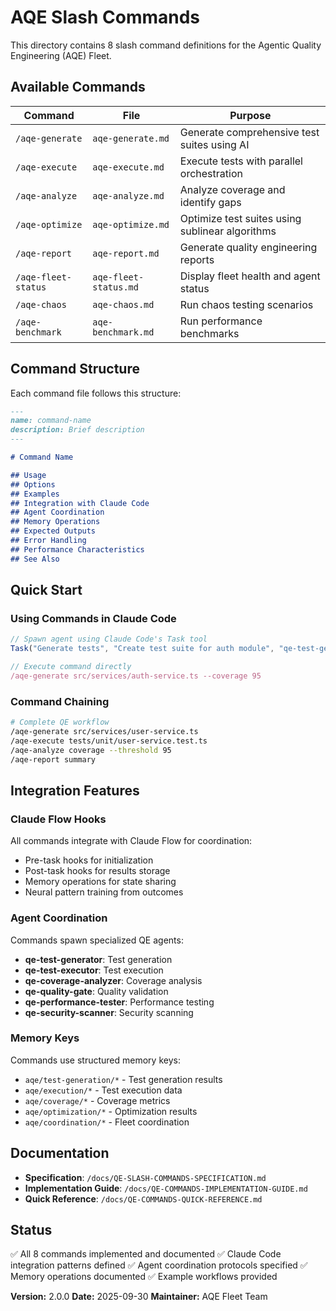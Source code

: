 # AQE Slash Commands

This directory contains 8 slash command definitions for the Agentic Quality Engineering (AQE) Fleet.

## Available Commands

| Command | File | Purpose |
|---------|------|---------|
| `/aqe-generate` | `aqe-generate.md` | Generate comprehensive test suites using AI |
| `/aqe-execute` | `aqe-execute.md` | Execute tests with parallel orchestration |
| `/aqe-analyze` | `aqe-analyze.md` | Analyze coverage and identify gaps |
| `/aqe-optimize` | `aqe-optimize.md` | Optimize test suites using sublinear algorithms |
| `/aqe-report` | `aqe-report.md` | Generate quality engineering reports |
| `/aqe-fleet-status` | `aqe-fleet-status.md` | Display fleet health and agent status |
| `/aqe-chaos` | `aqe-chaos.md` | Run chaos testing scenarios |
| `/aqe-benchmark` | `aqe-benchmark.md` | Run performance benchmarks |

## Command Structure

Each command file follows this structure:

```markdown
---
name: command-name
description: Brief description
---

# Command Name

## Usage
## Options
## Examples
## Integration with Claude Code
## Agent Coordination
## Memory Operations
## Expected Outputs
## Error Handling
## Performance Characteristics
## See Also
```

## Quick Start

### Using Commands in Claude Code

```javascript
// Spawn agent using Claude Code's Task tool
Task("Generate tests", "Create test suite for auth module", "qe-test-generator")

// Execute command directly
/aqe-generate src/services/auth-service.ts --coverage 95
```

### Command Chaining

```bash
# Complete QE workflow
/aqe-generate src/services/user-service.ts
/aqe-execute tests/unit/user-service.test.ts
/aqe-analyze coverage --threshold 95
/aqe-report summary
```

## Integration Features

### Claude Flow Hooks
All commands integrate with Claude Flow for coordination:
- Pre-task hooks for initialization
- Post-task hooks for results storage
- Memory operations for state sharing
- Neural pattern training from outcomes

### Agent Coordination
Commands spawn specialized QE agents:
- **qe-test-generator**: Test generation
- **qe-test-executor**: Test execution
- **qe-coverage-analyzer**: Coverage analysis
- **qe-quality-gate**: Quality validation
- **qe-performance-tester**: Performance testing
- **qe-security-scanner**: Security scanning

### Memory Keys
Commands use structured memory keys:
- `aqe/test-generation/*` - Test generation results
- `aqe/execution/*` - Test execution data
- `aqe/coverage/*` - Coverage metrics
- `aqe/optimization/*` - Optimization results
- `aqe/coordination/*` - Fleet coordination

## Documentation

- **Specification**: `/docs/QE-SLASH-COMMANDS-SPECIFICATION.md`
- **Implementation Guide**: `/docs/QE-COMMANDS-IMPLEMENTATION-GUIDE.md`
- **Quick Reference**: `/docs/QE-COMMANDS-QUICK-REFERENCE.md`

## Status

✅ All 8 commands implemented and documented
✅ Claude Code integration patterns defined
✅ Agent coordination protocols specified
✅ Memory operations documented
✅ Example workflows provided

**Version:** 2.0.0
**Date:** 2025-09-30
**Maintainer:** AQE Fleet Team
